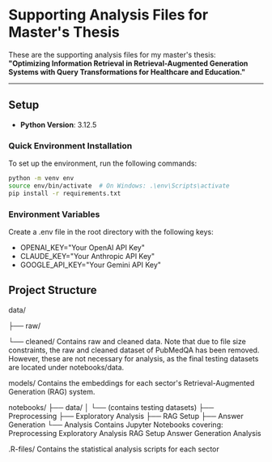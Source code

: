 # Supporting Analysis Files for Master's Thesis

These are the supporting analysis files for my master's thesis:  
**"Optimizing Information Retrieval in Retrieval-Augmented Generation Systems with Query Transformations for Healthcare and Education."**

---

## Setup

- **Python Version**: 3.12.5

### Quick Environment Installation
To set up the environment, run the following commands:

```bash
python -m venv env
source env/bin/activate  # On Windows: .\env\Scripts\activate
pip install -r requirements.txt
```

### Environment Variables
Create a .env file in the root directory with the following keys:
- OPENAI_KEY="Your OpenAI API Key"
- CLAUDE_KEY="Your Anthropic API Key"
- GOOGLE_API_KEY="Your Gemini API Key"

## Project Structure
data/

├── raw/

└── cleaned/
    Contains raw and cleaned data. Note that due to file size constraints, the raw and cleaned dataset of PubMedQA has been removed. However, these are not necessary for analysis, as the final testing datasets are located under notebooks/data.

models/
    Contains the embeddings for each sector's Retrieval-Augmented Generation (RAG) system.

notebooks/
├── data/
│   └── (contains testing datasets)
├── Preprocessing
├── Exploratory Analysis
├── RAG Setup
├── Answer Generation
└── Analysis
    Contains Jupyter Notebooks covering:
        Preprocessing
        Exploratory Analysis
        RAG Setup
        Answer Generation
        Analysis

.R-files/
    Contains the statistical analysis scripts for each sector